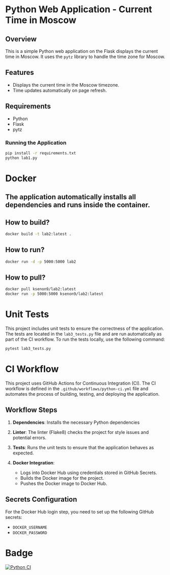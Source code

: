 # Python Web Application - Current Time in Moscow

## Overview
This is a simple Python web application on the Flask displays the current time in Moscow.
It uses the `pytz` library to handle the time zone for Moscow.

## Features
- Displays the current time in the Moscow timezone.
- Time updates automatically on page refresh.

## Requirements
- Python
- Flask
- pytz

### Running the Application

```bash
pip install -r requirements.txt
python lab1.py
```

# Docker

## The application automatically installs all dependencies and runs inside the container.

## How to build?

```bash
docker build -t lab2:latest .
```

## How to run?

```bash
docker run -d -p 5000:5000 lab2
```
## How to pull?

```bash
docker pull ksenon9/lab2:latest
docker run -p 5000:5000 ksenon9/lab2:latest
```

# Unit Tests
This project includes unit tests to ensure the correctness of the application. The tests are located in the `lab3_tests.py` file and are run automatically as part of the CI workflow.
To run the tests locally, use the following command:

```bash
pytest lab3_tests.py
```

# CI Workflow

This project uses GitHub Actions for Continuous Integration (CI). The CI workflow is defined in the `.github/workflows/python-ci.yml` file and automates the process of building, testing, and deploying the application.

## Workflow Steps

1. **Dependencies**: Installs the necessary Python dependencies
   
2. **Linter**: The linter (Flake8) checks the project for style issues and potential errors.

3. **Tests**: Runs the unit tests to ensure that the application behaves as expected.

4. **Docker Integration**:
   - Logs into Docker Hub using credentials stored in GitHub Secrets.
   - Builds the Docker image for the project.
   - Pushes the Docker image to Docker Hub.

## Secrets Configuration

For the Docker Hub login step, you need to set up the following GitHub secrets:
- `DOCKER_USERNAME`
- `DOCKER_PASSWORD`

# Badge
[![Python CI](https://github.com/Akvadevka/S25-core-course-labs/actions/workflows/python-ci.yml/badge.svg)](https://github.com/Akvadevka/S25-core-course-labs/actions/workflows/python-ci.yml)